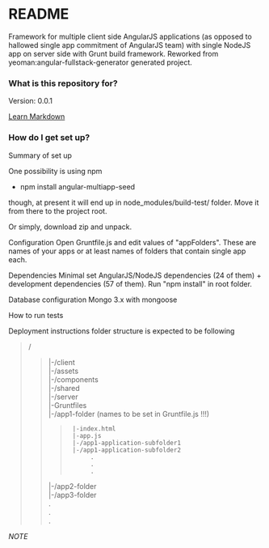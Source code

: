 # README #

Framework for multiple client side AngularJS applications (as opposed to hallowed single app commitment of AngularJS team) with single NodeJS app on server side with Grunt build framework. Reworked from yeoman:angular-fullstack-generator generated project.

### What is this repository for? ###

 Version: 0.0.1

 [Learn Markdown](https://bitbucket.org/tutorials/markdowndemo)

### How do I get set up? ###

Summary of set up

One possibility is using npm
- npm install angular-multiapp-seed

though, at present it will end up in node_modules/build-test/ folder. Move it from there to the project root.

Or simply, download zip and unpack.

Configuration
Open Gruntfile.js and edit values of "appFolders". These are names of your apps or at least names of folders that contain single app each.

Dependencies
Minimal set AngularJS/NodeJS dependencies (24 of them) + development dependencies (57 of them). Run "npm install" in root folder.

 Database configuration
Mongo 3.x with mongoose

 How to run tests

 Deployment instructions
  folder structure is expected to be following
>    /                                                     
>>    |-/client                                             
>>    |-/assets                                           
>>    |-/components                                       
>>    |-/shared                                           
>>    |-/server                                             
>>    |-Gruntfiles                                          
>>    |-/app1-folder (names to be set in Gruntfile.js !!!)
>>>      |-index.html                                      
>>>      |-app.js                                          
>>>      |-/app1-application-subfolder1                    
>>>      |-/app1-application-subfolder2                    
>>>           .                                              
>>>           .                                              
>>>           .                                              
>>    |-/app2-folder                                      
>>    |-/app3-folder                                      
>>      .                                                 
>>      .                                                 
>>      .                                                 

  *NOTE*